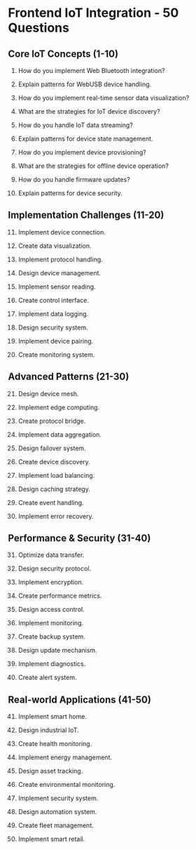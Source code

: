 # Frontend IoT Integration - 50 Questions

## Core IoT Concepts (1-10)

1. How do you implement Web Bluetooth integration?

2. Explain patterns for WebUSB device handling.

3. How do you implement real-time sensor data visualization?

4. What are the strategies for IoT device discovery?

5. How do you handle IoT data streaming?

6. Explain patterns for device state management.

7. How do you implement device provisioning?

8. What are the strategies for offline device operation?

9. How do you handle firmware updates?

10. Explain patterns for device security.

## Implementation Challenges (11-20)

11. Implement device connection.

12. Create data visualization.

13. Implement protocol handling.

14. Design device management.

15. Implement sensor reading.

16. Create control interface.

17. Implement data logging.

18. Design security system.

19. Implement device pairing.

20. Create monitoring system.

## Advanced Patterns (21-30)

21. Design device mesh.

22. Implement edge computing.

23. Create protocol bridge.

24. Implement data aggregation.

25. Design failover system.

26. Create device discovery.

27. Implement load balancing.

28. Design caching strategy.

29. Create event handling.

30. Implement error recovery.

## Performance & Security (31-40)

31. Optimize data transfer.

32. Design security protocol.

33. Implement encryption.

34. Create performance metrics.

35. Design access control.

36. Implement monitoring.

37. Create backup system.

38. Design update mechanism.

39. Implement diagnostics.

40. Create alert system.

## Real-world Applications (41-50)

41. Implement smart home.

42. Design industrial IoT.

43. Create health monitoring.

44. Implement energy management.

45. Design asset tracking.

46. Create environmental monitoring.

47. Implement security system.

48. Design automation system.

49. Create fleet management.

50. Implement smart retail.